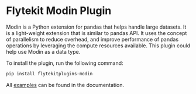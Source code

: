 # Flytekit Modin Plugin

Modin is a Python extension for pandas that helps handle large datasets. It is a light-weight extension that is similar to pandas API. It uses the concept of parallelism to reduce overhead, and improve performance of pandas operations by leveraging the compute resources available. This plugin could help use Modin as a data type.


To install the plugin, run the following command:

```bash
pip install flytekitplugins-modin
```

All [examples](https://docs.flyte.org/projects/cookbook/en/latest/auto/integrations/flytekit_plugins/modin_examples/index.html) can be found in the documentation.
